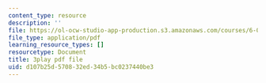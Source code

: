 ```yaml
---
content_type: resource
description: ''
file: https://ol-ocw-studio-app-production.s3.amazonaws.com/courses/6-01sc-introduction-to-electrical-engineering-and-computer-science-i-spring-2011/d107b25d570832ed34b5bc0237440be3_O6HHjiNKsco.pdf
file_type: application/pdf
learning_resource_types: []
resourcetype: Document
title: 3play pdf file
uid: d107b25d-5708-32ed-34b5-bc0237440be3
---
```

